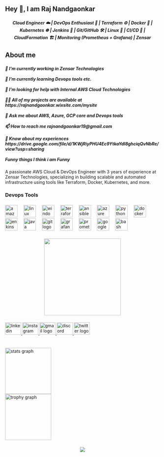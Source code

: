 <h2 align="left">Hey 👋,  I am Raj Nandgaonkar</h2>

###

<h5 align="center">Cloud Engineer ☁️ | DevOps Enthusiast 🚀 | Terraform ⚙️ | Docker 🐳 | Kubernetes ☸️ | Jenkins 🧪 | Git/GitHub 🛠️ | Linux 🐧 | CI/CD 🔄 | CloudFormation 🏗️ | Monitoring (Prometheus + Grafana) | Zensar</h5>

###

<h2 align="left">About me</h2>

###

<h5 align="left">🔭 I’m currently working in Zensar Technologies<br><br>🌱 I’m currently learning Devops tools etc.<br><br>🤝 I’m looking for help with Internal AWS Cloud Technologies<br><br>👨‍💻 All of my projects are available at https://rajnandgaonkar.wixsite.com/mysite<br><br>💬 Ask me about AWS, Azure, GCP core and Devops tools<br><br>📫 How to reach me rajnandgaonkar19@gmail.com<br><br>📄 Know about my experiences https://drive.google.com/file/d/1KWjRiyPHU4Ec9YtkaYdl8ghciqQvNbRe/view?usp=sharing<br><br>Funny things I think i am Funny</h5>

###

<p align="left">A passionate AWS Cloud & DevOps Engineer with 3 years of experience at Zensar Technologies, specializing in building scalable and automated infrastructure using tools like Terraform, Docker, Kubernetes, and more.</p>

###

<h3 align="left">Devops Tools</h3>

###

<div align="left">
  <img src="https://cdn.jsdelivr.net/gh/devicons/devicon/icons/amazonwebservices/amazonwebservices-line-wordmark.svg" height="40" alt="amazonwebservices logo"  />
  <img width="12" />
  <img src="https://cdn.jsdelivr.net/gh/devicons/devicon/icons/linux/linux-original.svg" height="40" alt="linux logo"  />
  <img width="12" />
  <img src="https://cdn.jsdelivr.net/gh/devicons/devicon/icons/windows8/windows8-original.svg" height="40" alt="windows8 logo"  />
  <img width="12" />
  <img src="https://cdn.jsdelivr.net/gh/devicons/devicon/icons/terraform/terraform-original.svg" height="40" alt="terraform logo"  />
  <img width="12" />
  <img src="https://cdn.jsdelivr.net/gh/devicons/devicon/icons/ansible/ansible-original.svg" height="40" alt="ansible logo"  />
  <img width="12" />
  <img src="https://cdn.jsdelivr.net/gh/devicons/devicon/icons/azure/azure-original.svg" height="40" alt="azure logo"  />
  <img width="12" />
  <img src="https://cdn.jsdelivr.net/gh/devicons/devicon/icons/python/python-original.svg" height="40" alt="python logo"  />
  <img width="12" />
  <img src="https://cdn.jsdelivr.net/gh/devicons/devicon/icons/docker/docker-original.svg" height="40" alt="docker logo"  />
  <img width="12" />
  <img src="https://cdn.simpleicons.org/jenkins/D24939" height="40" alt="jenkins logo"  />
  <img width="12" />
  <img src="https://skillicons.dev/icons?i=java" height="40" alt="java logo"  />
  <img width="12" />
  <img src="https://skillicons.dev/icons?i=git" height="40" alt="git logo"  />
  <img width="12" />
  <img src="https://skillicons.dev/icons?i=grafana" height="40" alt="grafana logo"  />
  <img width="12" />
  <img src="https://skillicons.dev/icons?i=prometheus" height="40" alt="prometheus logo"  />
  <img width="12" />
  <img src="https://cdn.jsdelivr.net/gh/devicons/devicon/icons/googlecloud/googlecloud-original.svg" height="40" alt="googlecloud logo"  />
  <img width="12" />
  <img src="https://cdn.jsdelivr.net/gh/devicons/devicon/icons/bash/bash-original.svg" height="40" alt="bash logo"  />
</div>

###

<div align="center">
  <img height="250" src="https://akumeninc.com/wp-content/uploads/DevSecOps-Animation.gif"  />
</div>

###

<div align="left">
</div>

###

<div align="left">
  <a href="https://www.linkedin.com/in/raj-nandgaonkar1211/" target="_blank">
    <img src="https://raw.githubusercontent.com/maurodesouza/profile-readme-generator/master/src/assets/icons/social/linkedin/default.svg" width="52" height="40" alt="linkedin logo"  />
  </a>
  <a href="raj.x2151" target="_blank">
    <img src="https://raw.githubusercontent.com/maurodesouza/profile-readme-generator/master/src/assets/icons/social/instagram/default.svg" width="52" height="40" alt="instagram logo"  />
  </a>
  <a href="rajnandgaonkar19@gmail.com" target="_blank">
    <img src="https://raw.githubusercontent.com/maurodesouza/profile-readme-generator/master/src/assets/icons/social/gmail/default.svg" width="52" height="40" alt="gmail logo"  />
  </a>
  <a href="raj.x2151" target="_blank">
    <img src="https://raw.githubusercontent.com/maurodesouza/profile-readme-generator/master/src/assets/icons/social/discord/default.svg" width="52" height="40" alt="discord logo"  />
  </a>
  <a href="rajnandgaonkar" target="_blank">
    <img src="https://raw.githubusercontent.com/maurodesouza/profile-readme-generator/master/src/assets/icons/social/twitter/default.svg" width="52" height="40" alt="twitter logo"  />
  </a>
</div>

###

<br clear="both">

<div align="left">
  <img src="https://github-readme-stats.vercel.app/api?username=rajnandgaonkar&hide_title=false&hide_rank=false&show_icons=true&include_all_commits=true&count_private=true&disable_animations=false&theme=dracula&locale=en&hide_border=false&order=1" height="150" alt="stats graph" /> <br>
  <img src="https://github-profile-trophy.vercel.app?username=rajnandgaonkar&column=-1&row=1&margin-w=8&margin-h=8&no-bg=true&no-frame=true&order=4" height="150" alt="trophy graph"  />
</div>

###

<div align="center">
  <img src="https://profile-counter.glitch.me/rajnandgaonkar/count.svg?"  />
</div>

###
